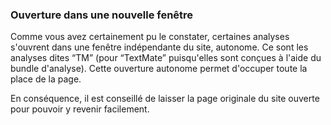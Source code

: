 ### Ouverture dans une nouvelle fenêtre

Comme vous avez certainement pu le constater, certaines analyses s'ouvrent dans une fenêtre indépendante du site, autonome. Ce sont les analyses dites “TM” (pour “TextMate” puisqu'elles sont conçues à l'aide du bundle d'analyse). Cette ouverture autonome permet d'occuper toute la place de la page. 

En conséquence, il est conseillé de laisser la page originale du site ouverte pour pouvoir y revenir facilement.
